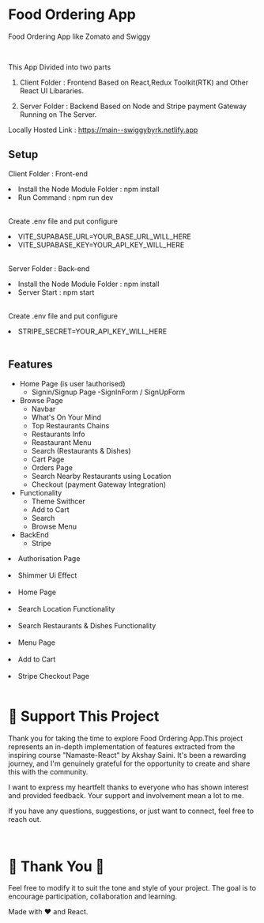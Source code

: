 <h1> Food Ordering App</h1>
<p> Food Ordering App like Zomato and Swiggy</p>
          <br />

This App Divided into two parts
<br />

1. Client Folder : Frontend Based on React,Redux Toolkit(RTK) and Other React UI Libararies.
   <br />

2. Server Folder : Backend Based on Node and Stripe payment Gateway Running on The Server.
   <br />

Locally Hosted Link : https://main--swiggybyrk.netlify.app
<br />

<h2>Setup</h2>
<p>Client Folder : Front-end</p>
<li>Install the Node Module Folder : npm install</li>
<li>Run Command : npm run dev</li>
          <br />
<p>Create .env file and put configure</li>
<li>VITE_SUPABASE_URL=YOUR_BASE_URL_WILL_HERE</li>
<li>VITE_SUPABASE_KEY=YOUR_API_KEY_WILL_HERE</li>
          <br />
<p>Server Folder : Back-end</p>
<li>Install the Node Module Folder : npm install</li>
<li>Server Start : npm start</li>
          <br />
<p>Create .env file and put configure</li>
<li>STRIPE_SECRET=YOUR_API_KEY_WILL_HERE</li>
          <br />
<h2>Features</h2>

- Home Page (is user !authorised)
    - Signin/Signup Page
        -SignInForm / SignUpForm
- Browse Page
    - Navbar
    - What's On Your Mind
    - Top Restaurants Chains
    - Restaurants Info
    - Reastaurant Menu
    - Search (Restaurants & Dishes)
    - Cart Page
    - Orders Page
    - Search Nearby Restaurants using Location
    - Checkout (payment Gateway Integration)
- Functionality
    - Theme Swithcer
    - Add to Cart
    - Search
    - Browse Menu
- BackEnd
    - Stripe
          <br />
<li>Authorisation Page</li>

<br/>
<li>Shimmer Ui Effect</li>

<br/>
<li>Home Page</li>

<br/>
<li>Search Location Functionality</li>

<br/>
<li>Search Restaurants & Dishes Functionality</li>

<br/>
<li>Menu Page</li>

<br/>
<li>Add to Cart</li>

<br/>
<li>Stripe Checkout Page</li>

<br/>
<h1>💖 Support This Project</h1>
<p>Thank you for taking the time to explore Food Ordering App.This project represents an in-depth implementation of features extracted from the inspiring course "Namaste-React" by Akshay Saini. It's been a rewarding journey, and I'm genuinely grateful for the opportunity to create and share this with the community.</p>
<p>I want to express my heartfelt thanks to everyone who has shown interest and provided feedback. Your support and involvement mean a lot to me.</p>
<p>If you have any questions, suggestions, or just want to connect, feel free to reach out.</p>
          <br />
<Happy coding />
<h1>🙏 Thank You 🙏</h1>
<p>Feel free to modify it to suit the tone and style of your project. The goal is to encourage participation, collaboration and learning.</p>
<p>Made with ❤️ and React.</p>
